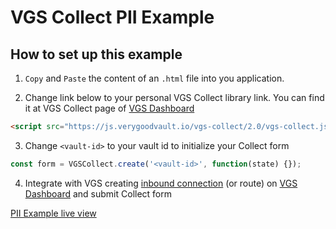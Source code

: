 # VGS Collect PII Example

## How to set up this example

1. `Copy` and `Paste` the content of an `.html` file into you application.

2. Change link below to your personal VGS Collect library link. You can find it at VGS Collect page of [VGS Dashboard](https://dashboard.verygoodsecurity.com/)

```html
<script src="https://js.verygoodvault.io/vgs-collect/2.0/vgs-collect.js"></script>
```

3. Change `<vault-id>` to your vault id to initialize your Collect form

```javascript
const form = VGSCollect.create('<vault-id>', function(state) {});
```

4. Integrate with VGS creating [inbound connection](https://www.verygoodsecurity.com/docs/getting-started#securing-your-inbound-connection) (or route) on [VGS Dashboard](https://dashboard.verygoodsecurity.com/) and submit Collect form


[PII Example live view](https://verygoodsecurity.github.io/vgs-collect-examples/#pii-example)
